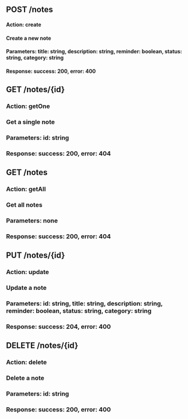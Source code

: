 ## POST /notes
#### Action: create
#### Create a new note
#### Parameters: title: string, description: string, reminder: boolean, status: string, category: string
#### Response: success: 200, error: 400


## GET /notes/{id}
### Action: getOne
### Get a single note
### Parameters: id: string
### Response: success: 200, error: 404


## GET /notes
### Action: getAll
### Get all notes
### Parameters: none
### Response: success: 200, error: 404


## PUT /notes/{id}
### Action: update
### Update a note
### Parameters: id: string, title: string, description: string, reminder: boolean, status: string, category: string
### Response: success: 204, error: 400


## DELETE /notes/{id}
### Action: delete
### Delete a note
### Parameters: id: string
### Response: success: 200, error: 400


